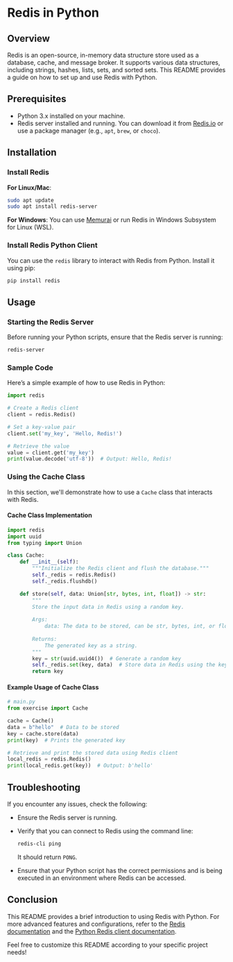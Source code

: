 # Redis in Python

## Overview

Redis is an open-source, in-memory data structure store used as a database, cache, and message broker. It supports various data structures, including strings, hashes, lists, sets, and sorted sets. This README provides a guide on how to set up and use Redis with Python.

## Prerequisites

- Python 3.x installed on your machine.
- Redis server installed and running. You can download it from [Redis.io](https://redis.io/download) or use a package manager (e.g., `apt`, `brew`, or `choco`).

## Installation

### Install Redis

**For Linux/Mac**:
```bash
sudo apt update
sudo apt install redis-server
```

**For Windows**:
You can use [Memurai](https://www.memurai.com/) or run Redis in Windows Subsystem for Linux (WSL).

### Install Redis Python Client

You can use the `redis` library to interact with Redis from Python. Install it using pip:

```bash
pip install redis
```

## Usage

### Starting the Redis Server

Before running your Python scripts, ensure that the Redis server is running:

```bash
redis-server
```

### Sample Code

Here’s a simple example of how to use Redis in Python:

```python
import redis

# Create a Redis client
client = redis.Redis()

# Set a key-value pair
client.set('my_key', 'Hello, Redis!')

# Retrieve the value
value = client.get('my_key')
print(value.decode('utf-8'))  # Output: Hello, Redis!
```

### Using the Cache Class

In this section, we'll demonstrate how to use a `Cache` class that interacts with Redis.

#### Cache Class Implementation

```python
import redis
import uuid
from typing import Union

class Cache:
    def __init__(self):
        """Initialize the Redis client and flush the database."""
        self._redis = redis.Redis()
        self._redis.flushdb()

    def store(self, data: Union[str, bytes, int, float]) -> str:
        """
        Store the input data in Redis using a random key.
        
        Args:
            data: The data to be stored, can be str, bytes, int, or float.
        
        Returns:
            The generated key as a string.
        """
        key = str(uuid.uuid4())  # Generate a random key
        self._redis.set(key, data)  # Store data in Redis using the key
        return key
```

#### Example Usage of Cache Class

```python
# main.py
from exercise import Cache

cache = Cache()
data = b"hello"  # Data to be stored
key = cache.store(data)
print(key)  # Prints the generated key

# Retrieve and print the stored data using Redis client
local_redis = redis.Redis()
print(local_redis.get(key))  # Output: b'hello'
```

## Troubleshooting

If you encounter any issues, check the following:

- Ensure the Redis server is running.
- Verify that you can connect to Redis using the command line:
  ```bash
  redis-cli ping
  ```
  It should return `PONG`.
  
- Ensure that your Python script has the correct permissions and is being executed in an environment where Redis can be accessed.

## Conclusion

This README provides a brief introduction to using Redis with Python. For more advanced features and configurations, refer to the [Redis documentation](https://redis.io/documentation) and the [Python Redis client documentation](https://redis-py.readthedocs.io/en/stable/).

Feel free to customize this README according to your specific project needs!

